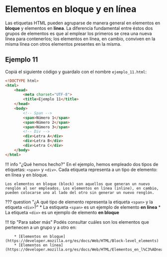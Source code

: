 # Elementos en bloque y en línea

Las etiquetas HTML pueden agruparse de manera general en elementos en **bloque** y elementos en **línea**. La diferencia fundamental entre éstos dos grupos de elementos es que al emplear los primeros se crea una nueva línea para contenerlos; los elementos en línea, en cambio, conviven en la misma línea con otros elementos presentes en la misma.  

## Ejemplo 11

Copiá el siguiente código y guardalo con el nombre `ejemplo_11.html`:



```html linenums="1" hl_lines="9 10 11 13 14 15"
<!DOCTYPE html>
<html>
    <head>
        <meta charset="UTF-8">
        <title>Ejemplo 11</title>
    </head>
    <body>
        <!-- Span -->
        <span>Número 1</span>
        <span>Número 2</span>
        <span>Número 3</span>
        <!-- Div -->
        <div>Letra A</div>
        <div>Letra B</div>
        <div>Letra C</div>
    </body>
</html>
```

!!! info "¿Qué hemos hecho?"
    En el ejemplo, hemos empleado dos tipos de etiquetas: `<span>` y `<div>`. Cada etiqueta representa a un tipo de elemento: en línea y en bloque. 
    
    Los elementos en bloque (block) son aquellos que generan un nuevo renglón al ser empleados. Los elementos en línea (inline), en cambio, pueden colocarse uno al lado del otro sin generar un nuevo renglón. 
        
??? question "¿A qué tipo de elemento representa la etiqueta `<span>` y la etiqueta `<div>`?"
    * La estiqueta `<span>` es un ejemplo de elemento __en línea__
    * La etiqueta `<div>` es un ejemplo de elemento __en bloque__

!!! tip "Para saber más"
        Podés consultar cuáles son los elementos que pertenecen a un grupo y a otro en: 

        * [Elementos en bloque](https://developer.mozilla.org/es/docs/Web/HTML/Block-level_elements)
        * [Elementos en línea](https://developer.mozilla.org/es/docs/Web/HTML/Elementos_en_l%C3%ADnea)

